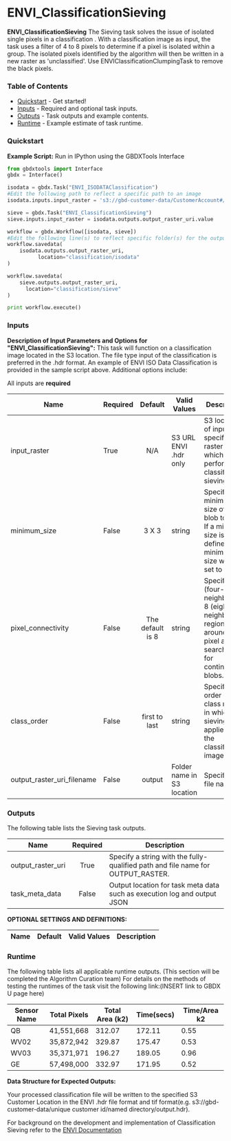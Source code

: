 # ENVI_ClassificationSieving

**ENVI_ClassificationSieving** The Sieving task solves the issue of isolated single pixels in a classification . With a classification image as input, the task uses a filter of 4 to 8 pixels to determine if a pixel is isolated within a group.  The isolated pixels identified by the algorithm will then be written in a new raster as 'unclassified'. Use ENVIClassificationClumpingTask to remove the black pixels.

### Table of Contents
 * [Quickstart](#quickstart) - Get started!
 * [Inputs](#inputs) - Required and optional task inputs.
 * [Outputs](#outputs) - Task outputs and example contents.
 * [Runtime](#runtime) - Example estimate of task runtime.

 ### Quickstart
**Example Script:** Run in IPython using the GBDXTools Interface

```python
from gbdxtools import Interface
gbdx = Interface()

isodata = gbdx.Task("ENVI_ISODATAClassification")
#Edit the following path to reflect a specific path to an image
isodata.inputs.input_raster = 's3://gbd-customer-data/CustomerAccount#/PathToImage/'

sieve = gbdx.Task("ENVI_ClassificationSieving")
sieve.inputs.input_raster = isodata.outputs.output_raster_uri.value

workflow = gbdx.Workflow([isodata, sieve])
#Edit the following line(s) to reflect specific folder(s) for the output file (example location provided)
workflow.savedata(
    isodata.outputs.output_raster_uri,
          location="classification/isodata"
)

workflow.savedata(
    sieve.outputs.output_raster_uri,
      location="classification/sieve"
)

print workflow.execute()
```


### Inputs
**Description of Input Parameters and Options for "ENVI_ClassificationSieving":**
This task will function on a classification image located in the S3 location.  The file type input of the classification is preferred in the .hdr format.  An example of ENVI ISO Data Classification is provided in the sample script above. Additional options include:

All inputs are **required**

Name        | Required             |       Default         |        Valid Values             |   Description
---------------|:----------|:---------------------:|---------------------------------|-----------------
input_raster     |    True        |          N/A          | S3 URL   ENVI .hdr only         | S3 location of input data specify a raster on which to perform classification sieving
minimum_size    | False           |         3 X 3         | string                          | Specify the minimum size of a blob to keep. If a minimum size is not defined, the minimum size will be set to two
pixel_connectivity  |     False       |   The default is 8    | string                          | Specify 4 (four-neighbor) or 8 (eight-neighbor) regions around a pixel are searched, for continuous blobs.
class_order     | False           |     first to last     | string                          | Specify the order of class names in which sieving is applied to the classification image.
output_raster_uri_filename |     False     |    output         | Folder name in S3 location     | Specify the file name


### Outputs

The following table lists the Sieving task outputs.

Name                | Required |   Description
--------------------|:--------:|-----------------
output_raster_uri   |  True    | Specify a string with the fully-qualified path and file name for OUTPUT_RASTER.
task_meta_data          |  False          | Output location for task meta data such as execution log and output JSON


**OPTIONAL SETTINGS AND DEFINITIONS:**

Name                       |       Default         |        Valid Values             |   Description
---------------------------|:---------------------:|---------------------------------|-----------------



### Runtime

The following table lists all applicable runtime outputs. (This section will be completed the Algorithm Curation team)
For details on the methods of testing the runtimes of the task visit the following link:(INSERT link to GBDX U page here)

  Sensor Name  | Total Pixels |  Total Area (k2)  |  Time(secs)  |  Time/Area k2
--------|:----------:|-----------|----------------|---------------
QB | 41,551,668 | 312.07 | 172.11 | 0.55  
WV02|35,872,942|329.87| 175.47| 0.53
WV03|35,371,971|196.27| 189.05| 0.96
GE| 57,498,000|332.97|171.95 | 0.52


**Data Structure for Expected Outputs:**

Your processed classification file will be written to the specified S3 Customer Location in the ENVI .hdr file format and tif format(e.g.  s3://gbd-customer-data/unique customer id/named directory/output.hdr).  


For background on the development and implementation of Classification Sieving refer to the [ENVI Documentation](https://www.harrisgeospatial.com/docs/sievingclasses.html)
